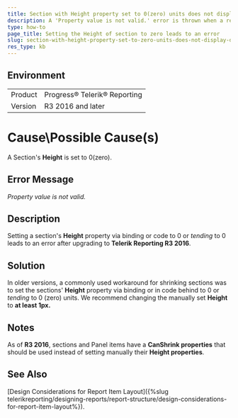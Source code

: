 ```yaml
---
title: Section with Height property set to 0(zero) units does not display data
description: A 'Property value is not valid.' error is thrown when a report section's/item's Height is set to zero.
type: how-to
page_title: Setting the Height of section to zero leads to an error
slug: section-with-height-property-set-to-zero-units-does-not-display-data
res_type: kb
---
```


## Environment
<table>
	<tr>
		<td>Product</td>
		<td>Progress® Telerik® Reporting</td>
	</tr>
	<tr>
		<td>Version</td>
		<td>R3 2016 and later</td>
	</tr>
</table> 

# Cause\Possible Cause(s)

A Section's **Height** is set to 0(zero).

## Error Message

*Property value is not valid.*

## Description

Setting a section's **Height** property via binding or code to 0 or *tending* to 0 leads to an error after upgrading to **Telerik Reporting R3 2016**.
  
## Solution  

In older versions, a commonly used workaround for shrinking sections was to set the sections' **Height** property via binding or in code behind to 0 or *tending* to 0 (zero) units. We recommend changing the manually set **Height** to **at least 1px.**  

## Notes
  
As of **R3 2016**, sections and Panel items have a **CanShrink properties** that should be used instead of setting manually their **Height properties**. 
 
## See Also

[Design Considerations for Report Item Layout]({%slug telerikreporting/designing-reports/report-structure/design-considerations-for-report-item-layout%}).  
